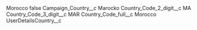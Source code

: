 <?xml version="1.0" encoding="UTF-8"?>
<CustomMetadata xmlns="http://soap.sforce.com/2006/04/metadata" xmlns:xsi="http://www.w3.org/2001/XMLSchema-instance" xmlns:xsd="http://www.w3.org/2001/XMLSchema">
    <label>Morocco</label>
    <protected>false</protected>
    <values>
        <field>Campaign_Country__c</field>
        <value xsi:type="xsd:string">Marocko</value>
    </values>
    <values>
        <field>Country_Code_2_digit__c</field>
        <value xsi:type="xsd:string">MA</value>
    </values>
    <values>
        <field>Country_Code_3_digit__c</field>
        <value xsi:type="xsd:string">MAR</value>
    </values>
    <values>
        <field>Country_Code_full__c</field>
        <value xsi:type="xsd:string">Morocco</value>
    </values>
    <values>
        <field>UserDetailsCountry__c</field>
        <value xsi:nil="true"/>
    </values>
</CustomMetadata>
